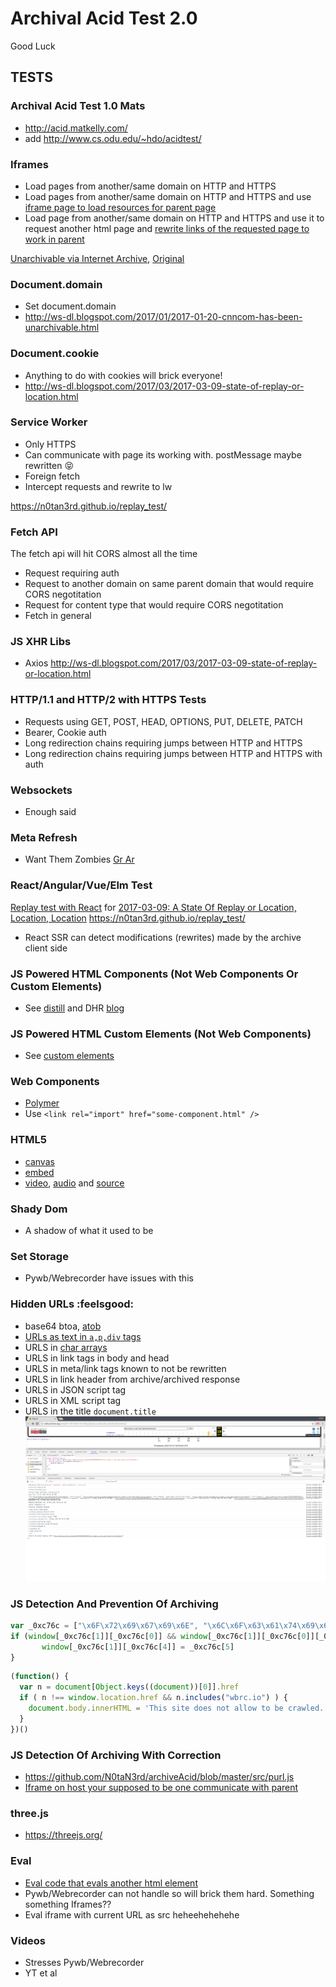 # Archival Acid Test 2.0
Good Luck
## TESTS

### Archival Acid Test 1.0 Mats
- http://acid.matkelly.com/
- add http://www.cs.odu.edu/~hdo/acidtest/

### Iframes
- Load pages from another/same domain on HTTP and HTTPS
- Load pages from another/same domain on HTTP and HTTPS and use [iframe page to load resources for parent page](https://github.com/N0taN3rd/archiveAcid/blob/master/docs/evalInjectedIframe2.html)
- Load page from another/same domain on HTTP and HTTPS and use it to request another html page and [rewrite links of the requested page to work in parent](https://github.com/N0taN3rd/archiveAcid/blob/master/src/cleanUpRandyHTML.js)

[Unarchivable via Internet Archive](http://web.archive.org/web/20170519051421/http://www.cs.odu.edu/~jberlin/funtimes2/), [Original](http://www.cs.odu.edu/~jberlin/funtimes2/)

### Document.domain
- Set document.domain
- http://ws-dl.blogspot.com/2017/01/2017-01-20-cnncom-has-been-unarchivable.html

### Document.cookie
- Anything to do with cookies will brick everyone!
- http://ws-dl.blogspot.com/2017/03/2017-03-09-state-of-replay-or-location.html

### Service Worker
- Only HTTPS
- Can communicate with page its working with. postMessage maybe rewritten :stuck_out_tongue_closed_eyes:
- Foreign fetch
- Intercept requests and rewrite to lw

https://n0tan3rd.github.io/replay_test/

### Fetch API
The fetch api will hit CORS almost all the time
- Request requiring auth
- Request to another domain on same parent domain that would require CORS negotitation
- Request for content type that would require CORS negotitation
- Fetch in general

### JS XHR Libs
- Axios http://ws-dl.blogspot.com/2017/03/2017-03-09-state-of-replay-or-location.html

### HTTP/1.1 and HTTP/2 with HTTPS Tests
- Requests using GET, POST, HEAD, OPTIONS, PUT, DELETE, PATCH
- Bearer, Cookie auth
- Long redirection chains requiring jumps between HTTP and HTTPS
- Long redirection chains requiring jumps between HTTP and HTTPS with auth

### Websockets
- Enough said

### Meta Refresh
- Want Them Zombies [Gr Ar](http://ws-dl.blogspot.ca/2012/10/2012-10-10-zombies-in-archives.html)

### React/Angular/Vue/Elm Test
[Replay test with React](https://n0tan3rd.github.io/replay_test/) for [2017-03-09: A State Of Replay or Location, Location, Location](http://ws-dl.blogspot.com/2017/03/2017-03-09-state-of-replay-or-location.html)
https://n0tan3rd.github.io/replay_test/
- React SSR can detect modifications (rewrites) made by the archive client side

### JS Powered HTML Components (Not Web Components Or Custom Elements)
- See [distill](https://github.com/distillpub/template) and DHR [blog](http://blog.dshr.org/2017/05/distill-is-this-what-journals-should.html)

### JS Powered HTML Custom Elements (Not Web Components)
- See [custom elements](https://www.chromestatus.com/feature/4696261944934400)

### Web Components
- [Polymer](https://www.polymer-project.org/)
- Use `<link rel="import" href="some-component.html" />`

### HTML5
- [canvas](https://www.tutorialrepublic.com/html-reference/html5-canvas-tag.php)
- [embed](https://www.tutorialrepublic.com/html-reference/html5-embed-tag.php)
- [video](https://www.tutorialrepublic.com/html-reference/html5-video-tag.php), [audio](https://www.tutorialrepublic.com/html-reference/html5-audio-tag.php) and [source](https://www.tutorialrepublic.com/html-reference/html5-source-tag.php)

### Shady Dom
- A shadow of what it used to be


### Set Storage
- Pywb/Webrecorder have issues with this

### Hidden URLs :feelsgood:
- base64 btoa, [atob](https://github.com/N0taN3rd/archiveAcid/blob/master/src/index.js)
- [URLs as text in `a,p,div` tags](https://github.com/N0taN3rd/archiveAcid/blob/master/docs/index.html)
- URLS in [char arrays](https://github.com/N0taN3rd/archiveAcid/blob/master/src/notUrls.js)
- URLS in link tags in body and head
- URLS in meta/link tags known to not be rewritten
- URLS in link header from archive/archived response
- URLS in JSON script tag
- URLS in XML script tag
- URLS in the title `document.title`
![get link headers](accessToLinkHeader.png)

### JS Detection And Prevention Of Archiving
```js
var _0xc76c = ["\x6F\x72\x69\x67\x69\x6E", "\x6C\x6F\x63\x61\x74\x69\x6F\x6E", "\x70\x75\x62\x6C\x69\x63\x6F\x2E\x70\x74", "\x69\x6E\x64\x65\x78\x4F\x66", "\x68\x72\x65\x66", "\x68\x74\x74\x70\x3A\x2F\x2F\x77\x77\x77\x2E\x70\x75\x62\x6C\x69\x63\x6F\x2E\x70\x74"];
if (window[_0xc76c[1]][_0xc76c[0]] && window[_0xc76c[1]][_0xc76c[0]][_0xc76c[3]](_0xc76c[2]) < 0) {
       window[_0xc76c[1]][_0xc76c[4]] = _0xc76c[5]
}
```
```js
(function() {
  var n = document[Object.keys((document))[0]].href
  if ( n !== window.location.href && n.includes("wbrc.io") ) {
    document.body.innerHTML = 'This site does not allow to be crawled.'
  }
})()
```

### JS Detection Of Archiving With Correction
- https://github.com/N0taN3rd/archiveAcid/blob/master/src/purl.js
- [Iframe on host your supposed to be one communicate with parent](https://github.com/N0taN3rd/archiveAcid/blob/master/docs/evalInjectedIframe2.html)

### three.js
- https://threejs.org/

### Eval
- [Eval code that evals another html element](https://github.com/N0taN3rd/archiveAcid/blob/master/docs/funtimes.js)
- Pywb/Webrecorder can not handle so will brick them hard. Something something Iframes??
- Eval iframe with current URL as src heheehehehehe

### Videos
- Stresses Pywb/Webrecorder
- YT et al
